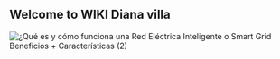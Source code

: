 ## Welcome to WIKI Diana villa

![¿Qué es y cómo funciona una Red Eléctrica Inteligente o Smart Grid  Beneficios + Características (2)](https://user-images.githubusercontent.com/70041916/97937772-e251dd00-1d7f-11eb-873c-77f1c53d8a4f.jpg)



